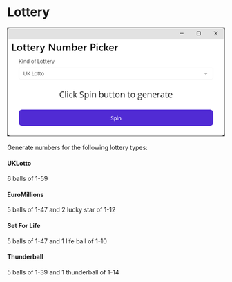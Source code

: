 # Lottery

![App Image](./img/lottery.png)

Generate numbers for the following lottery types:

#### UKLotto

6 balls of 1-59

#### EuroMillions

5 balls of 1-47 and 2 lucky star of 1-12

#### Set For Life

5 balls of 1-47 and 1 life ball of 1-10

#### Thunderball

5 balls of 1-39 and 1 thunderball of 1-14
